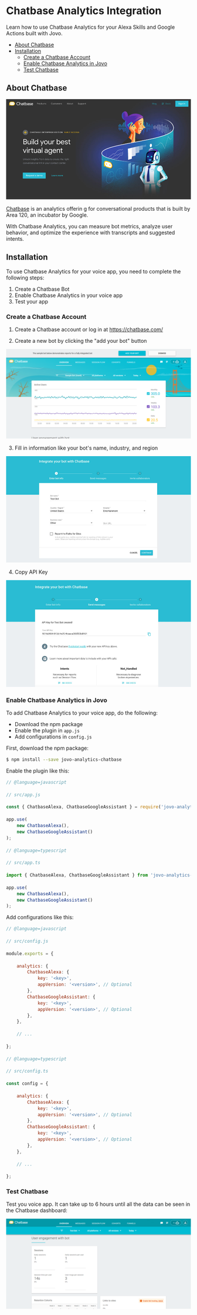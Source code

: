 # Chatbase Analytics Integration

Learn how to use Chatbase Analytics for your Alexa Skills and Google Actions built with Jovo.

* [About Chatbase](#about-chatbase)
* [Installation](#installation)
   * [Create a Chatbase Account](#create-a-chatbase-account)
   * [Enable Chatbase Analytics in Jovo](#enable-chatbase-analytics-in-jovo)
   * [Test Chatbase](#test-chatbase)

## About Chatbase

![Chatbase Website](./img/chatbase-home.jpg)

[Chatbase](https://chatbase.com/) is an analytics offerin   g for conversational products that is built by Area 120, an incubator by Google.

With Chatbase Analytics, you can measure bot metrics, analyze user behavior, and optimize the experience with transcripts and suggested intents.

## Installation

To use Chatbase Analytics for your voice app, you need to complete the following steps:

1. Create a Chatbase Bot
2. Enable Chatbase Analytics in your voice app
3. Test your app

### Create a Chatbase Account

1. Create a Chatbase account or log in at https://chatbase.com/

2. Create a new bot by clicking the "add your bot" button

![Create a Chatbase Bot](./img/chatbase-dashboard.png)

3. Fill in information like your bot's name, industry, and region

![Chatbase Bot Name](./img/chatbase-new-bot.jpg)

4. Copy API Key

![Chatbase API Key](./img/chatbase-api-key.jpg)

### Enable Chatbase Analytics in Jovo

To add Chatbase Analytics to your voice app, do the following:

* Download the npm package
* Enable the plugin in `app.js`
* Add configurations in `config.js`

First, download the npm package:

```sh
$ npm install --save jovo-analytics-chatbase
```

Enable the plugin like this:

```javascript
// @language=javascript

// src/app.js

const { ChatbaseAlexa, ChatbaseGoogleAssistant } = require('jovo-analytics-chatbase');

app.use(
    new ChatbaseAlexa(),
    new ChatbaseGoogleAssistant()
);

// @language=typescript

// src/app.ts

import { ChatbaseAlexa, ChatbaseGoogleAssistant } from 'jovo-analytics-chatbase';

app.use(
    new ChatbaseAlexa(),
    new ChatbaseGoogleAssistant()
);
```

Add configurations like this:

```javascript
// @language=javascript

// src/config.js

module.exports = {
    
    analytics: {
        ChatbaseAlexa: {
            key: '<key>',
            appVersion: '<version>', // Optional
        },
        ChatbaseGoogleAssistant: {
            key: '<key>',
            appVersion: '<version>', // Optional
        },
    },

    // ...

};

// @language=typescript

// src/config.ts

const config = {
    
    analytics: {
        ChatbaseAlexa: {
            key: '<key>',
            appVersion: '<version>', // Optional
        },
        ChatbaseGoogleAssistant: {
            key: '<key>',
            appVersion: '<version>', // Optional
        },
    },

    // ...

};
```

### Test Chatbase

Test you voice app. It can take up to 6 hours until all the data can be seen in the Chatbase dashboard:

![Chatbase Dashboard](./img/chatbase-result.png)